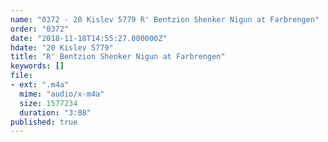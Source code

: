 ```yaml
---
name: "0372 - 20 Kislev 5779 R' Bentzion Shenker Nigun at Farbrengen"
order: "0372"
date: "2018-11-18T14:55:27.000000Z"
hdate: "20 Kislev 5779"
title: "R' Bentzion Shenker Nigun at Farbrengen"
keywords: []
file:
- ext: ".m4a"
  mime: "audio/x-m4a"
  size: 1577234
  duration: "3:08"
published: true
---
```

